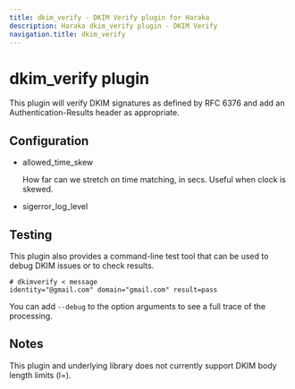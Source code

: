 ```yaml
---
title: dkim_verify - DKIM Verify plugin for Haraka
description: Haraka dkim_verify plugin - DKIM Verify
navigation.title: dkim_verify
---
```


# dkim_verify plugin

This plugin will verify DKIM signatures as defined by RFC 6376 and add
an Authentication-Results header as appropriate.


Configuration
-------------

* allowed_time_skew

  How far can we stretch on time matching, in secs. Useful when clock is skewed.

* sigerror_log_level


Testing
-------

This plugin also provides a command-line test tool that can be used to 
debug DKIM issues or to check results.

````
# dkimverify < message
identity="@gmail.com" domain="gmail.com" result=pass
````

You can add `--debug` to the option arguments to see a full trace of the processing.


Notes
-----

This plugin and underlying library does not currently support DKIM body length limits (l=).
